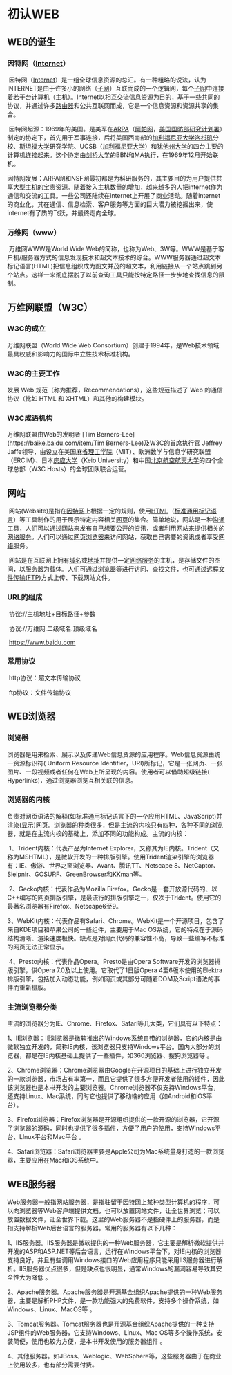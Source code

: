 # 初认WEB

## WEB的诞生

### 因特网（[Internet](https://baike.baidu.com/item/Internet/23777543)）

​		因特网（[Internet](https://baike.baidu.com/item/Internet/23777543)）是一组全球信息资源的总汇。有一种粗略的说法，认为INTERNET是由于许多小的网络（[子网](https://baike.baidu.com/item/子网/1186929)）互联而成的一个逻辑网，每个[子网](https://baike.baidu.com/item/子网/1186929)中连接着若干台计算机（[主机](https://baike.baidu.com/item/主机/455151)）。Internet以相互交流信息资源为目的，基于一些共同的协议，并通过许多[路由器](https://baike.baidu.com/item/路由器/108294)和公共互联网而成，它是一个信息资源和资源共享的集合。

​		因特网起源：1969年的美国。是美军在[ARPA](https://baike.baidu.com/item/ARPA)（[阿帕网](https://baike.baidu.com/item/阿帕网)，[美国国防部研究计划署](https://baike.baidu.com/item/美国国防部研究计划署)）制定的协定下，首先用于军事连接，后将美国西南部的[加利福尼亚大学](https://baike.baidu.com/item/加利福尼亚大学)[洛杉矶](https://baike.baidu.com/item/洛杉矶)分校、[斯坦福大学](https://baike.baidu.com/item/斯坦福大学)研究学院、UCSB（[加利福尼亚大学](https://baike.baidu.com/item/加利福尼亚大学)）和[犹他州大学](https://baike.baidu.com/item/犹他州大学)的四台主要的计算机连接起来。这个协定由[剑桥大学](https://baike.baidu.com/item/剑桥大学)的BBN和MA执行，在1969年12月开始联机。

​		因特网发展：ARPA网和NSF网最初都是为科研服务的，其主要目的为用户提供共享大型主机的宝贵资源。随着接入主机数量的增加，越来越多的人把internet作为通信和交流的工具。一些公司还陆续在internet上开展了商业活动。随着internet的商业化，其在通信、信息检索、客户服务等方面的巨大潜力被挖掘出来，使internet有了质的飞跃，并最终走向全球。

### 万维网（www）

​		万维网WWW是World Wide Web的简称，也称为Web、3W等。WWW是基于客户机/服务器方式的信息发现技术和超文本技术的综合。WWW服务器通过超文本标记语言(HTML)把信息组织成为图文并茂的超文本，利用链接从一个站点跳到另个站点。这样一来彻底摆脱了以前查询工具只能按特定路径一步步地查找信息的限制。

## 万维网联盟（W3C）

### W3C的成立

万维网联盟（World Wide Web Consortium）创建于1994年，是Web技术领域最具权威和影响力的国际中立性技术标准机构。

### W3C的主要工作

发展 Web 规范（称为推荐，Recommendations），这些规范描述了 Web 的通信协议（比如 HTML 和 XHTML）和其他的构建模块。

### W3C成语机构

万维网联盟由Web的发明者 [Tim Berners-Lee](https://baike.baidu.com/item/Tim Berners-Lee)及W3C的首席执行官 Jeffrey Jaffe领导，由设立在美国[麻省理工学院](https://baike.baidu.com/item/麻省理工学院)（MIT）、欧洲数学与信息学研究联盟（ERCIM）、日本[庆应大学](https://baike.baidu.com/item/庆应大学)（Keio University）和中国[北京航空航天大学](https://baike.baidu.com/item/北京航空航天大学)的四个全球总部（W3C Hosts）的全球团队联合运营。

## 网站

​		网站(Website)是指在[因特网](https://baike.baidu.com/item/因特网/114119)上根据一定的规则，使用[HTML](https://baike.baidu.com/item/HTML)（[标准通用标记语言](https://baike.baidu.com/item/标准通用标记语言/6805073)）等工具制作的用于展示特定内容相关[网页](https://baike.baidu.com/item/网页/99347)的集合。简单地说，网站是一种[沟通工具](https://baike.baidu.com/item/沟通工具/7531004)，人们可以通过网站来发布自己想要公开的资讯，或者利用网站来提供相关的[网络服务](https://baike.baidu.com/item/网络服务/9498645)。人们可以通过[网页浏览器](https://baike.baidu.com/item/网页浏览器/8309940)来访问网站，获取自己需要的资讯或者享受[网络](https://baike.baidu.com/item/网络)服务。

​		网站是在互联网上拥有[域名](https://baike.baidu.com/item/域名/86062)或[地址](https://baike.baidu.com/item/地址/8715107)并提供一定[网络服务](https://baike.baidu.com/item/网络服务/9498645)的主机，是存储文件的空间，以[服务器](https://baike.baidu.com/item/服务器/100571)为载体。人们可通过[浏览器](https://baike.baidu.com/item/浏览器/213911)等进行访问、查找文件，也可通过[远程文件传输](https://baike.baidu.com/item/远程文件传输/22034498)([FTP](https://baike.baidu.com/item/FTP/13839))方式上传、下载网站文件。

### URL的组成

​		协议://主机地址+目标路径+参数

​		协议://万维网.二级域名.顶级域名

​        https://www.baidu.com

### 常用协议

​		http协议：超文本传输协议

​		ftp协议：文件传输协议

## WEB浏览器

### 浏览器

​		浏览器是用来检索、展示以及传递Web信息资源的应用程序。Web信息资源由统一资源标识符( Uniform Resource Identifier，URI)所标记，它是一张网页、一张图片、一段视频或者任何在Web上所呈现的内容。使用者可以借助超级链接( Hyperlinks)，通过浏览器浏览互相关联的信息。

### 浏览器的内核

​		负责对网页语法的解释(如标准通用标记语言下的一个应用HTML、JavaScript)并渲染(显示)网页。浏览器的种类很多，但是主流的内核只有四种，各种不同的浏览器，就是在主流内核的基础上，添加不同的功能构成。主流的内核：

​		1、Trident内核：代表产品为Internet Explorer，又称其为IE内核。Trident（又称为MSHTML），是微软开发的一种排版引擎。使用Trident渲染引擎的浏览器有：IE、傲游、世界之窗浏览器、Avant、腾讯TT、Netscape 8、NetCaptor、Sleipnir、GOSURF、GreenBrowser和KKman等。

​		2、Gecko内核：代表作品为Mozilla Firefox。Gecko是一套开放源代码的、以C++编写的网页排版引擎，是最流行的排版引擎之一，仅次于Trident。使用它的最著名浏览器有Firefox、Netscape6至9。

​		3、WebKit内核：代表作品有Safari、Chrome。WebKit是一个开源项目，包含了来自KDE项目和苹果公司的一些组件，主要用于Mac OS系统，它的特点在于源码结构清晰、渲染速度极快。缺点是对网页代码的兼容性不高，导致一些编写不标准的网页无法正常显示。

​		4、Presto内核：代表作品Opera。Presto是由Opera Software开发的浏览器排版引擎，供Opera 7.0及以上使用。它取代了1日版Opera 4至6版本使用的Elektra排版引擎，包括加入动态功能，例如网页或其部分可随着DOM及Script语法的事件而重新排版。

### 主流浏览器分类

主流的浏览器分为IE、Chrome、Firefox、Safari等几大类，它们具有以下特点：

​		1、IE浏览器：IE浏览器是微软推出的Windows系统自带的浏览器，它的内核是由微软独立开发的，简称IE内核，该浏览器只支持Windows平台。国内大部分的浏览器，都是在IE内核基础上提供了一些插件，如360浏览器、搜狗浏览器等 。

​		2、Chrome浏览器：Chrome浏览器由Google在开源项目的基础上进行独立开发的一款浏览器，市场占有率第一，而且它提供了很多方便开发者使用的插件，因此该浏览器也是本书开发的主要浏览器。Chrome浏览器不仅支持Windows平台，还支持Linux、Mac系统，同时它也提供了移动端的应用（如Android和iOS平台）。

​		3、Firefox浏览器：Firefox浏览器是开源组织提供的一款开源的浏览器，它开源了浏览器的源码，同时也提供了很多插件，方便了用户的使用，支持Windows平台、Llnux平台和Mac平台 。

​		4、Safari浏览器：Safari浏览器主要是Apple公司为Mac系统量身打造的一款浏览器，主要应用在Mac和iOS系统中。

## WEB服务器

Web服务器一般指网站服务器，是指驻留于[因特网](https://baike.baidu.com/item/因特网/114119)上某种类型计算机的程序，可以向浏览器等Web客户端提供文档，也可以放置网站文件，让全世界浏览；可以放置数据文件，让全世界下载。这里的Web服务器不是指硬件上的服务器，而是指支持解析Web后台语言的服务器。常用的服务器有以下几种：

​		1、IIS服务器。IIS服务器是微软提供的一种Web服务器，它主要是解析微软提供并开发的ASP和ASP.NET等后台语言，运行在Windows平台下，对IE内核的浏览器支持良好，并且有些调用Windows接口的Web应用程序只能采用IIS服务器进行解析。IIS服务器优点很多，但是缺点也很明显，通常Windows的漏洞容易导致其安全性大为降低 。

​		2、Apache服务器。Apache服务器是开源基金组织Apache提供的一种Web服务器，主要是解析PHP文件，是一款功能强大的免费软件，支持多个操作系统，如Windows、Linux、MacOS等  。

​		3、Tomcat服务器。Tomcat服务器也是开源基金组织Apache提供的一种支持JSP组件的Web服务器，它支持Windows、Linux、Mac OS等多个操作系统，安装简便，使用也较为方便，是本书开发使用的服务器组件 。

​		4、其他服务器。如JBoss、Weblogic、WebSphere等，这些服务器由于在商业上使用较多，也有部分需要付费。

